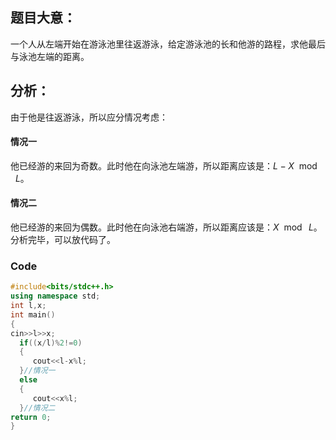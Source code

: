 ## 题目大意：
一个人从左端开始在游泳池里往返游泳，给定游泳池的长和他游的路程，求他最后与泳池左端的距离。
## 分析：
由于他是往返游泳，所以应分情况考虑：
#### 情况一
他已经游的来回为奇数。此时他在向泳池左端游，所以距离应该是：$L-X~\bmod~L$。
#### 情况二
他已经游的来回为偶数。此时他在向泳池右端游，所以距离应该是：$X~\bmod~L$。
分析完毕，可以放代码了。
### Code
~~~cpp
#include<bits/stdc++.h>
using namespace std;
int l,x;
int main()
{
cin>>l>>x;
  if((x/l)%2!=0)
  {
     cout<<l-x%l;
  }//情况一
  else
  {
     cout<<x%l;
  }//情况二
return 0;
}
~~~